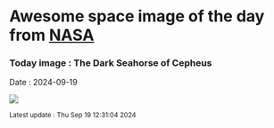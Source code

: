 
# Awesome space image of the day from [NASA](https://api.nasa.gov/)

### Today image : The Dark Seahorse of Cepheus
Date : 2024-09-19

![](https://apod.nasa.gov/apod/image/2409/LDN1082_px1024.jpg)

<small>Latest update : Thu Sep 19 12:31:04 2024</small>
        